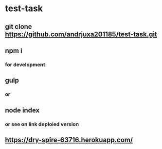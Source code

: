 # test-task

## git clone https://github.com/andrjuxa201185/test-task.git
## npm i

### for development:
## gulp

### or 
## node index

### or see on link deploied version
## https://dry-spire-63716.herokuapp.com/
